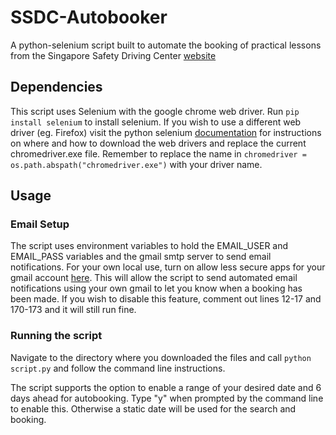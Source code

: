 # SSDC-Autobooker
A python-selenium script built to automate the booking of practical lessons from the Singapore Safety Driving Center [website](https://ssdcl.com.sg/)

## Dependencies

This script uses Selenium with the google chrome web driver. Run `pip install selenium` to install selenium. 
If you wish to use a different web driver (eg. Firefox) visit the python selenium [documentation](https://selenium-python.readthedocs.io/installation.html#drivers) for instructions on where and how to download the web drivers and replace the current chromedriver.exe file. Remember to replace the name in `chromedriver = os.path.abspath("chromedriver.exe")` with your driver name.

## Usage

### Email Setup

The script uses environment variables to hold the EMAIL_USER and EMAIL_PASS variables and the gmail smtp server to send email notifications. For your own local use, turn on allow less secure apps for your gmail account [here](https://myaccount.google.com/lesssecureapps). This will allow the script to send automated email notifications using your own gmail to let you know when a booking has been made. If you wish to disable this feature, comment out lines 12-17 and 170-173 and it will still run fine.

### Running the script

Navigate to the directory where you downloaded the files and call `python script.py` and follow the command line instructions.

The script supports the option to enable a range of your desired date and 6 days ahead for autobooking. Type "y" when prompted by the command line to enable this. Otherwise a static date will be used for the search and booking.

